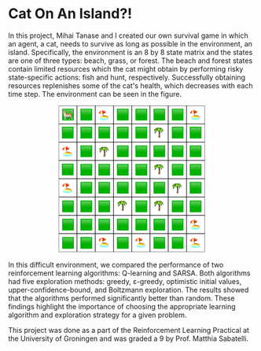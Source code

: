 # Cat On An Island?!

In this project, Mihai Tanase and I created our own survival game in which an agent, a cat, needs to survive as long as possible in the environment, an island. Specifically, the environment is an 8 by 8 state matrix and the states are one of three types: beach, grass, or forest. The beach and forest states contain limited resources which the cat might obtain by performing risky state-specific actions: fish and hunt, respectively. Successfully obtaining resources replenishes some of the cat's health, which decreases with each time step. The environment can be seen in the figure.

<p align="center">
  <img src="environment/environment.png" width="300"/>
</p>

In this difficult environment, we compared the performance of two reinforcement learning algorithms: Q-learning and SARSA. Both algorithms had five exploration methods: greedy, ε-greedy, optimistic initial values, upper-confidence-bound, and Boltzmann exploration. The results showed that the algorithms performed significantly better than random. These findings highlight the importance of choosing the appropriate learning algorithm and exploration strategy for a given problem.

This project was done as a part of the Reinforcement Learning Practical at the University of Groningen and was graded a 9 by Prof. Matthia Sabatelli.
